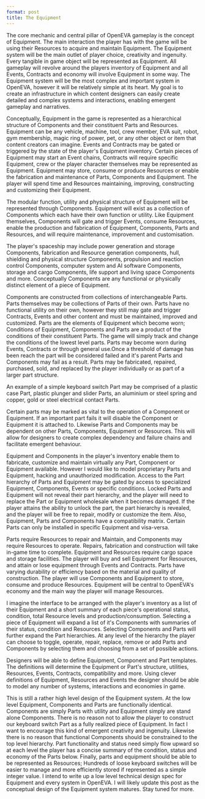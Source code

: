 ```yaml
---
format: post
title: The Equipment
---
```

The core mechanic and central pillar of OpenEVA gameplay is the concept of Equipment. The main interaction the player has with the game will be using their Resources to acquire and maintain Equipment. The Equipment system will be the main outlet of player choice, creativity and ingenuity. Every tangible in game object will be represented as Equipment. All gameplay will revolve around the players inventory of Equipment and all Events, Contracts and economy will involve Equipment in some way. The Equipment system will be the most complex and important system in OpenEVA, however it will be relatively simple at its heart. My goal is to create an infrastructure in which content designers can easily create detailed and complex systems and interactions, enabling emergent gameplay and narratives.

Conceptually, Equipment in the game is represented as a hierarchical structure of Components and their constituent Parts and Resources. Equipment can be any vehicle, machine, tool, crew member, EVA suit, robot, gym membership, magic ring of power, pet, or any other object or item that content creators can imagine. Events and Contracts may be gated or triggered by the state of the player's Equipment inventory. Certain pieces of Equipment may start an Event chains, Contracts will require specific Equipment, crew or the player character themselves may be represented as Equipment. Equipment may store, consume or produce Resources or enable the fabrication and maintenance of Parts, Components and Equipment. The player will spend time and Resources maintaining, improving, constructing and customizing their Equipment.

The modular function, utility and physical structure of Equipment will be represented through Components. Equipment will exist as a collection of Components which each have their own function or utility. Like Equipment themselves, Components will gate and trigger Events, consume Resources, enable the production and fabrication of Equipment, Components, Parts and Resources, and will require maintenance, improvement and customisation. 

The player's spaceship may include power generation and storage Components, fabrication and Resource generation components, hull, shielding and physical structure Components, propulsion and reaction control Components, computer system and AI software Components, storage and cargo Components, life support and living space Components and more. Conceptually Components are any functional or physically distinct element of a piece of Equipment. 

Components are constructed from collections of interchangeable Parts. Parts themselves may be collections of Parts of their own. Parts have no functional utility on their own, however they still may gate and trigger Contracts, Events and other content and must be maintained, improved and customized. Parts are the elements of Equipment which become worn; Conditions of Equipment, Components and Parts are a product of the conditions of their constituent Parts. The game will simply track and change the conditions of the lowest level parts. Parts may become worn during Events, Contracts or through general use.Once a threshold of damage has been reach the part will be considered failed and it's parent Parts and Components may fail as a result. Parts may be fabricated, repaired, purchased, sold, and replaced by the player individually or as part of a larger part structure.

An example of a simple keyboard switch Part may be comprised of a plastic case Part, plastic plunger and slider Parts, an aluminium or steel spring and copper, gold or steel electrical contact Parts.

Certain parts may be marked as vital to the operation of a Component or Equipment. If an important part fails it will disable the Component or Equipment it is attached to. Likewise Parts and Components may be dependent on other Parts, Components, Equipment or Resources. This will allow for designers to create complex dependency and failure chains and facilitate emergent behaviour. 

Equipment and Components in the player's inventory enable them to fabricate, customize and maintain virtually any Part, Component or Equipment available. However I would like to model proprietary Parts and Equipment, hacking and unauthorized modification. Access to the Part hierarchy of Parts and Equipment may be gated by access to specialized Equipment, Components, Events or specific conditions. Locked Parts and Equipment will not reveal their part hierarchy, and the player will need to replace the Part or Equipment wholesale when it becomes damaged. If the player attains the ability to unlock the part, the part hierarchy is revealed, and the player will be free to repair, modify or customize the item. Also, Equipment, Parts and Components have a compatibility matrix. Certain Parts can only be installed in specific Equipment and visa-versa. 

Parts require Resources to repair and Maintain, and Components may require Resources to operate. Repairs, fabrication and construction will take in-game time to complete. Equipment and Resources require cargo space and storage facilities. The player will buy and sell Equipment for Resources, and attain or lose equipment through Events and Contracts. Parts have varying durability or efficiency based on the material and quality of construction. The player will use Components and Equipment to store, consume and produce Resources. Equipment will be central to OpenEVA's economy and the main way the player will manage Resources.  
 
I imagine the interface to be arranged with the player's inventory as a list of their Equipment and a short summary of each piece's operational status, condition, total Resource levels and production/consumption. Selecting a piece of Equipment will expand a list of it's Components with summaries of their status, condition and Resources. Selecting Components and Parts will further expand the Part hierarchies. At any level of the hierarchy the player can choose to toggle, operate, repair, replace, remove or add Parts and Components by selecting them and choosing from a set of possible actions.

Designers will be able to define Equipment, Component and Part templates. The definitions will determine the Equipment or Part's structure, utilities, Resources, Events, Contracts, compatibility and more. Using clever definitions of Equipment, Resources and Events the designer should be able to model any number of systems, interactions and economies in game. 

This is still a rather high level design of the Equipment system. At the low level Equipment, Components and Parts are functionally identical. Components are simply Parts with utility and Equipment simply are stand alone Components. There is no reason not to allow the player to construct our keyboard switch Part as a fully realized piece of Equipment. In fact I want to encourage this kind of emergent creativity and ingenuity. Likewise there is no reason that functional Components should be constrained to the top level hierarchy. Part functionality and status need simply flow upward so at each level the player has a concise summary of the condition, status and economy of the Parts below. Finally, parts and equipment should be able to be represented as Resources; Hundreds of loose keyboard switches will be easier to manage and more efficiently stored if represented as a simple integer value. I intend to write up a low level technical design spec for Equipment and every system in OpenEVA. I will likely update this post as the conceptual design of the Equipment system matures. Stay tuned for more.
